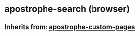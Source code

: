 # apostrophe-search (browser)
## Inherits from: [apostrophe-custom-pages](../apostrophe-custom-pages/browser-apostrophe-custom-pages.md)

